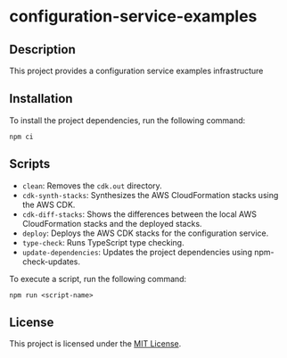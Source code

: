 # configuration-service-examples

## Description

This project provides a configuration service examples infrastructure

## Installation

To install the project dependencies, run the following command:

```
npm ci
```

## Scripts

- `clean`: Removes the `cdk.out` directory.
- `cdk-synth-stacks`: Synthesizes the AWS CloudFormation stacks using the AWS CDK.
- `cdk-diff-stacks`: Shows the differences between the local AWS CloudFormation stacks and the deployed stacks.
- `deploy`: Deploys the AWS CDK stacks for the configuration service.
- `type-check`: Runs TypeScript type checking.
- `update-dependencies`: Updates the project dependencies using npm-check-updates.

To execute a script, run the following command:

```
npm run <script-name>
```

## License

This project is licensed under the [MIT License](LICENSE).
